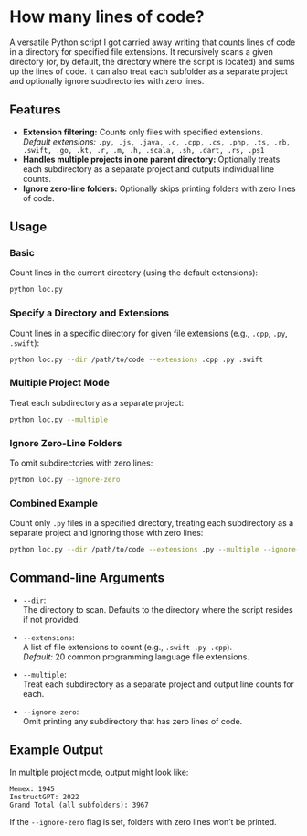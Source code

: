 # How many lines of code?

A versatile Python script I got carried away writing that counts lines of code in a directory for specified file extensions. It recursively scans a given directory (or, by default, the directory where the script is located) and sums up the lines of code. It can also treat each subfolder as a separate project and optionally ignore subdirectories with zero lines.

## Features

- **Extension filtering:** Counts only files with specified extensions.  
  *Default extensions:* `.py, .js, .java, .c, .cpp, .cs, .php, .ts, .rb, .swift, .go, .kt, .r, .m, .h, .scala, .sh, .dart, .rs, .ps1`
- **Handles multiple projects in one parent directory:** Optionally treats each subdirectory as a separate project and outputs individual line counts.
- **Ignore zero-line folders:** Optionally skips printing folders with zero lines of code.

## Usage

### Basic

Count lines in the current directory (using the default extensions):

```bash
python loc.py
```

### Specify a Directory and Extensions

Count lines in a specific directory for given file extensions (e.g., `.cpp`, `.py`, `.swift`):

```bash
python loc.py --dir /path/to/code --extensions .cpp .py .swift
```

### Multiple Project Mode

Treat each subdirectory as a separate project:

```bash
python loc.py --multiple
```

### Ignore Zero-Line Folders

To omit subdirectories with zero lines:

```bash
python loc.py --ignore-zero
```

### Combined Example

Count only `.py` files in a specified directory, treating each subdirectory as a separate project and ignoring those with zero lines:

```bash
python loc.py --dir /path/to/code --extensions .py --multiple --ignore-zero
```

## Command-line Arguments

- `--dir`:  
  The directory to scan. Defaults to the directory where the script resides if not provided.
  
- `--extensions`:  
  A list of file extensions to count (e.g., `.swift .py .cpp`).  
  *Default:* 20 common programming language file extensions.
  
- `--multiple`:  
  Treat each subdirectory as a separate project and output line counts for each.
  
- `--ignore-zero`:  
  Omit printing any subdirectory that has zero lines of code.

## Example Output

In multiple project mode, output might look like:

```
Memex: 1945
InstructGPT: 2022
Grand Total (all subfolders): 3967
```

If the `--ignore-zero` flag is set, folders with zero lines won’t be printed.
